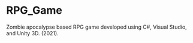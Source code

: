 # RPG_Game
Zombie apocalypse based RPG game developed using C#, Visual Studio, and Unity 3D. (2021).
